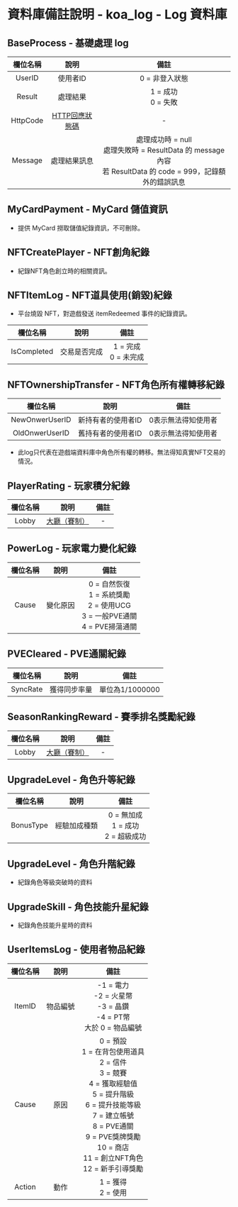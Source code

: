 # 資料庫備註說明 - koa_log - Log 資料庫

## BaseProcess - 基礎處理 log

| 欄位名稱 | 說明 | 備註 |
|:-:|:-:|:-:|
| UserID | 使用者ID | 0  = 非登入狀態 |
| Result | 處理結果 | 1 = 成功<br>0 = 失敗 |
| HttpCode | [HTTP回應狀態碼](../api/codes/httpCode.md) | - |
| Message | 處理結果訊息 | 處理成功時 = null<br>處理失敗時 = ResultData 的 message 內容<br>若 ResultData 的 code = 999，記錄額外的錯誤訊息 |

## MyCardPayment - MyCard 儲值資訊

- 提供 MyCard 撈取儲值紀錄資訊，不可刪除。


## NFTCreatePlayer - NFT創角紀錄
- 紀錄NFT角色創立時的相關資訊。


## NFTItemLog - NFT道具使用(銷毀)紀錄

- 平台燒毀 NFT，對遊戲發送 itemRedeemed 事件的紀錄資訊。

| 欄位名稱 | 說明 | 備註 |
|:-:|:-:|:-:|
| IsCompleted | 交易是否完成 | 1 = 完成<br>0 = 未完成 |


## NFTOwnershipTransfer - NFT角色所有權轉移紀錄

| 欄位名稱 | 說明 | 備註 |
|:-:|:-:|:-:|
| NewOnwerUserID | 新持有者的使用者ID | 0表示無法得知使用者 |
| OldOnwerUserID | 舊持有者的使用者ID | 0表示無法得知使用者 |

- 此log只代表在遊戲端資料庫中角色所有權的轉移。無法得知真實NFT交易的情況。


## PlayerRating - 玩家積分紀錄

| 欄位名稱 | 說明 | 備註 |
|:-:|:-:|:-:|
| Lobby | [大廳（賽制）](../api/codes/race.md#lobby) | - |

## PowerLog - 玩家電力變化紀錄

| 欄位名稱 | 說明 | 備註 |
|:-:|:-:|:-:|
| Cause | 變化原因 | 0 = 自然恢復<br>1 = 系統獎勵<br>2 = 使用UCG<br>3 = 一般PVE通關<br>4 = PVE掃蕩通關 |

## PVECleared - PVE通關紀錄

| 欄位名稱 | 說明 | 備註 |
|:-:|:-:|:-:|
| SyncRate | 獲得同步率量 | 單位為1/1000000 |

## SeasonRankingReward - 賽季排名獎勵紀錄

| 欄位名稱 | 說明 | 備註 |
|:-:|:-:|:-:|
| Lobby | [大廳（賽制）](../api/codes/race.md#lobby) | - |

## UpgradeLevel - 角色升等紀錄

| 欄位名稱 | 說明 | 備註 |
|:-:|:-:|:-:|
| BonusType | 經驗加成種類 | 0 = 無加成<br>1 = 成功<br>2 = 超級成功|

## UpgradeLevel - 角色升階紀錄
 - 紀錄角色等級突破時的資料

## UpgradeSkill - 角色技能升星紀錄
 - 紀錄角色技能升星時的資料

## UserItemsLog - 使用者物品紀錄

| 欄位名稱 | 說明 | 備註 |
|:-:|:-:|:-:|
| ItemID | 物品編號 | -1 = 電力<br>-2 = 火星幣<br>-3 = 晶鑽<br>-4 = PT幣<br>大於 0 = 物品編號 |
| Cause | 原因 | 0 = 預設<br>1 = 在背包使用道具<br>2 = 信件<br>3 = 競賽<br>4 = 獲取經驗值<br>5 = 提升階級<br>6 = 提升技能等級<br>7 = 建立帳號<br>8 = PVE通關<br>9 = PVE獎牌獎勵<br>10 = 商店<br>11 = 創立NFT角色<br>12 = 新手引導獎勵 |
| Action | 動作 | 1 = 獲得<br>2 = 使用 |
